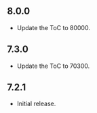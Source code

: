 ## 8.0.0

- Update the ToC to 80000.

## 7.3.0

- Update the ToC to 70300.

## 7.2.1

- Initial release.
